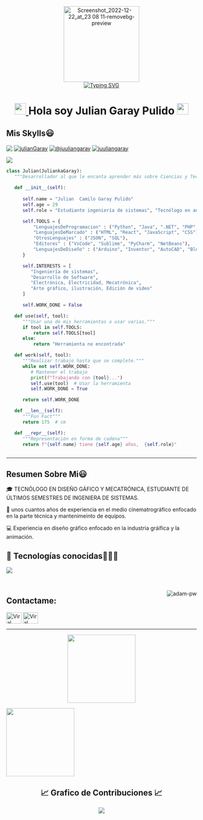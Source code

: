 <div>
  <div align=center>
      <img height="200" alt="Screenshot_2022-12-22_at_23 08 11-removebg-preview" src="https://avatars.githubusercontent.com/u/25382167?v=4" alt="Avatar photo of julian garay">
  </div>
  <div align=center>
      <a href="https://git.io/typing-svg"><img src="https://readme-typing-svg.demolab.com?font=VT323&size=35&duration=3500&pause=300&color=3ADFD5&center=true&vCenter=true&width=500&lines=Hola%2C+Soy+Julian+Garay;Bienvenid@+a+mi+perfil;te+cuento+Un+poco+sobre+mi;Tecnólogo+Mecatrónico;Analista+y+desarrollador+de+software;También+soy+diseñador+gráfico;Apasionado+de+la+naturaleza;Un+Alma+vieja+Con+corazón+joven;Amante+del+arte;Buscador+de+emociones;Guitarrista,+violinista+y+más;" alt="Typing SVG" /></a>
  </div>
</div>

<h1 align="center">
<a href="https://github.com/Bouaskaoun" target="_self">
		<img src="https://media.giphy.com/media/hvRJCLFzcasrR4ia7z/giphy.gif" width="30">
	</a>
Hola soy Julian Garay Pulido
	<a href="https://github.com/Bouaskaoun" target="_self">
		<img src="https://media.giphy.com/media/hvRJCLFzcasrR4ia7z/giphy.gif" width="30">
	</a>
</h1>
<h2>Mis Skylls😃</h2>
<p align="left">
<a href="https://linkedin.com/in/julian-camilo-a5099417b" target="blank"><img align="center" src="https://img.shields.io/badge/LinkedIn-0077B5?style=for-the-badge&logo=linkedin&logoColor=white" alt="
                                                                           "/></a>
<a href="https://fb.com/unbesoalaireyuntiroalpecho" target="blank"><img align="center" src="https://img.shields.io/badge/Facebook-1877F2?style=for-the-badge&logo=facebook&logoColor=white" alt="julianGaray"  /></a>
<a href = "mailto:julcamgar@gmail.com" target="blank"><img align="center" src="https://img.shields.io/badge/Gmail-D14836?style=for-the-badge&logo=gmail&logoColor=white" alt="@juuliangaray"  /></a>
 <a href="https://www.instagram.com/juuliangaray/" target="blank">
  <img align="center" src="https://img.shields.io/badge/Instagram-DE4074?style=for-the-badge&logo=instagram&logoColor=white" alt="juuliangaray" />
</a>




<!--Intro start-->

![](https://github.com/halfrost/halfrost/blob/master/icons/header_.png)
```python
class Julian(JuliankaGaray):
   """Desarrollador al que le encanta aprender más sobre Ciencias y Tecnologías Informáticas."""
   
   def __init__(self):
     
      self.name = "Julian  Camilo Garay Pulido"
      self.age = 29
      self.role = "Estudiante ingeniería de sistemas", "Tecnólogo en analisis y desarrollo de software", "Teconólo en mecatrónica", "tecnólogo en diseño gráfico"

      self.TOOLS = {
          "LenguajesDeProgramacion" : ("Python", "Java", ".NET", "PHP", "C", "C++"),
          "LenguajesDeMarcado" : ("HTML", "React", "JavaScript", "CSS"),
          "OtrosLenguajes" : ("JSON", "SQL"),
          "Editores" : ("VsCode", "Sublime", "PyCharm", "NetBeans"),
          "LenguajesDeDiseño" : ("Arduino", "Inventor", "AutoCAD", "Blender", "Illustrator", "Photoshop", "Premiere", "After Effects")
      }

      self.INTERESTS = [
         "Ingeniería de sistemas",
         "Desarrollo de Software",
         "Electrónica, Electricidad, Mecatrónica",
         "Arte gráfico, ilustración, Edición de video"
      ]

      self.WORK_DONE = False  

   def use(self, tool):
      """Usar una de mis herramientas o usar varias."""
      if tool in self.TOOLS:
          return self.TOOLS[tool]
      else:
          return "Herramienta no encontrada"

   def work(self, tool):
      """Realizar trabajo hasta que se complete."""
      while not self.WORK_DONE:
         # Mantener el trabajo
         print(f"Trabajando con {tool}...")
         self.use(tool)  # Usar la herramienta
         self.WORK_DONE = True 

      return self.WORK_DONE

   def __len__(self):
      """Fun Fact"""
      return 175  # cm

   def __repr__(self):
      """Representación en forma de cadena"""
      return f"{self.name} tiene {self.age} años,  {self.role}"



```

---


<!-- to draw horizontal line -->


<p align="left">
<h2>Resumen Sobre Mi😃</h2>
	
🎓 TECNÓLOGO EN DISEÑO GÁFICO Y MECATRÓNICA, ESTUDIANTE DE ÚLTIMOS SEMESTRES DE INGENIERA DE SISTEMAS.

🎥 unos cuantos años de experiencia en el medio cinematrográfico enfocado en la parte técnica y mantenimeinto de equipos.

💻 Experiencia en diseño gráfico enfocado en la industria gráifica y la animación.





<h2 >📝 Tecnologías conocidas👨🏻‍💻</h2>


<p align="left"> 
<p align="left">
  <a href="https://skillicons.dev">
    <img src="https://skillicons.dev/icons?i=androidstudio,java,php,dart,flutter,py,css,html,js,nodejs,mysql,sqlite,mongodb,github,vscode,bash,pr,ae,ai,ps&perline=12", />
  </a>
</p>
<br>
  </a>
</p>



<p><img align="right" src="https://github.com/Adam-pw/Adam-pw/blob/main/animation_500_kxa883sd.gif" alt="adam-pw" /></p>


## Contactame:
<p align="left">
  <a href="https://www.linkedin.com/in/julian-camilo-a5099417b/" target="blank"><img align="center"
      src="https://raw.githubusercontent.com/rahuldkjain/github-profile-readme-generator/master/src/images/icons/Social/linked-in-alt.svg"
      alt="Viral Bhadeshiya" height="30" width="40" /></a>
  <a href="https://www.instagram.com/juuliangaray/" target="blank"><img align="center"
      src="https://raw.githubusercontent.com/rahuldkjain/github-profile-readme-generator/master/src/images/icons/Social/instagram.svg"
      alt="Viral Bhadeshiya" height="30" width="40" /></a>
  
</p>

-----
<p align="center">
  <!-- Tarjeta de estadísticas generales -->
<a href="https://github.com/juliankaGaray">
    <img height="180em" src="https://github-readme-stats-eight-theta.vercel.app/api?username=juliankaGaray&show_icons=true&theme=algolia&include_all_commits=true&count_private=true"/>
  </a>
  
  <!-- Tarjeta de lenguajes principales -->
  <img height="180em" 
       src="https://github-readme-stats.vercel.app/api/top-langs/?username=juliankaGaray&layout=compact&langs_count=8&theme=algolia&hide_border=true"/>
</p>
 <!-- GRàfica esaditica -->
<h2 align="center">📈 Grafico de Contribuciones 📈</h2>
<div align="center">
    <img src="https://github-readme-activity-graph.vercel.app/graph?username=juliankaGaray&bg_color=011627&color=79d3c3&line=c792ea&point=ffeb95&area=true&hide_border=false" border-radius="15">
</div>



